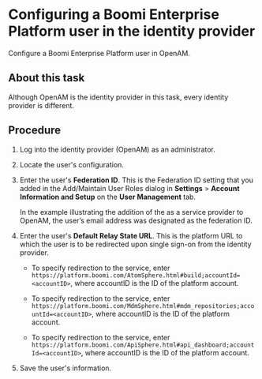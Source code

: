 # Configuring a Boomi Enterprise Platform user in the identity provider

<head>
  <meta name="guidename" content="Platform"/>
  <meta name="context" content="GUID-d87b6657-b4f8-45bd-822f-2222e09916db"/>
</head>

Configure a Boomi Enterprise Platform user in OpenAM.

## About this task

Although OpenAM is the identity provider in this task, every identity provider is different.

## Procedure

1. Log into the identity provider \(OpenAM\) as an administrator.

2. Locate the user's configuration.

3. Enter the user's **Federation ID**. This is the Federation ID setting that you added in the Add/Maintain User Roles dialog in **Settings** \> **Account Information and Setup** on the **User Management** tab.

    In the example illustrating the addition of the as a service provider to OpenAM, the user’s email address was designated as the federation ID.

4. Enter the user's **Default Relay State URL**. This is the platform URL to which the user is to be redirected upon single sign-on from the identity provider.

    - To specify redirection to the service, enter `https://platform.boomi.com/AtomSphere.html#build;accountId=<accountID>`, where accountID is the ID of the platform account.

    - To specify redirection to the service, enter `https://platform.boomi.com/MdmSphere.html#mdm_repositories;accountId=<accountID>`, where accountID is the ID of the platform account.

    - To specify redirection to the service, enter `https://platform.boomi.com/ApiSphere.html#api_dashboard;accountId=<accountID>`, where accountID is the ID of the platform account.

5. Save the user's information.
